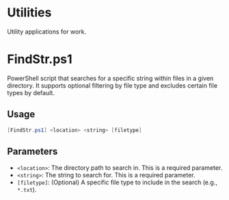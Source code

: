# Utilities
Utility applications for work. 

# FindStr.ps1
PowerShell script that searches for a specific string within files in a given directory. It supports optional filtering by file type and excludes certain file types by default.

## Usage

```powershell
[FindStr.ps1] <location> <string> [filetype]
```

## Parameters

- `<location>`: The directory path to search in. This is a required parameter.
- `<string>`: The string to search for. This is a required parameter.
- `[filetype]`: (Optional) A specific file type to include in the search (e.g., `*.txt`).
